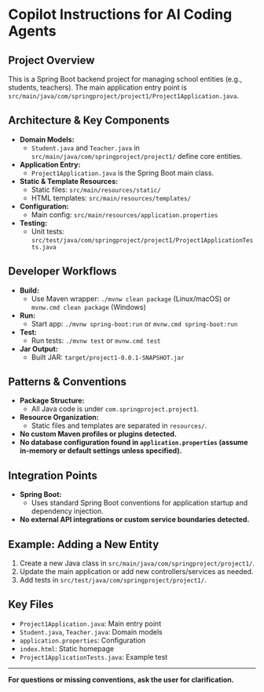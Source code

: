# Copilot Instructions for AI Coding Agents

## Project Overview

This is a Spring Boot backend project for managing school entities (e.g., students, teachers). The main application entry point is `src/main/java/com/springproject/project1/Project1Application.java`.

## Architecture & Key Components

- **Domain Models:**
  - `Student.java` and `Teacher.java` in `src/main/java/com/springproject/project1/` define core entities.
- **Application Entry:**
  - `Project1Application.java` is the Spring Boot main class.
- **Static & Template Resources:**
  - Static files: `src/main/resources/static/`
  - HTML templates: `src/main/resources/templates/`
- **Configuration:**
  - Main config: `src/main/resources/application.properties`
- **Testing:**
  - Unit tests: `src/test/java/com/springproject/project1/Project1ApplicationTests.java`

## Developer Workflows

- **Build:**
  - Use Maven wrapper: `./mvnw clean package` (Linux/macOS) or `mvnw.cmd clean package` (Windows)
- **Run:**
  - Start app: `./mvnw spring-boot:run` or `mvnw.cmd spring-boot:run`
- **Test:**
  - Run tests: `./mvnw test` or `mvnw.cmd test`
- **Jar Output:**
  - Built JAR: `target/project1-0.0.1-SNAPSHOT.jar`

## Patterns & Conventions

- **Package Structure:**
  - All Java code is under `com.springproject.project1`.
- **Resource Organization:**
  - Static files and templates are separated in `resources/`.
- **No custom Maven profiles or plugins detected.**
- **No database configuration found in `application.properties` (assume in-memory or default settings unless specified).**

## Integration Points

- **Spring Boot:**
  - Uses standard Spring Boot conventions for application startup and dependency injection.
- **No external API integrations or custom service boundaries detected.**

## Example: Adding a New Entity

1. Create a new Java class in `src/main/java/com/springproject/project1/`.
2. Update the main application or add new controllers/services as needed.
3. Add tests in `src/test/java/com/springproject/project1/`.

## Key Files

- `Project1Application.java`: Main entry point
- `Student.java`, `Teacher.java`: Domain models
- `application.properties`: Configuration
- `index.html`: Static homepage
- `Project1ApplicationTests.java`: Example test

---

**For questions or missing conventions, ask the user for clarification.**
